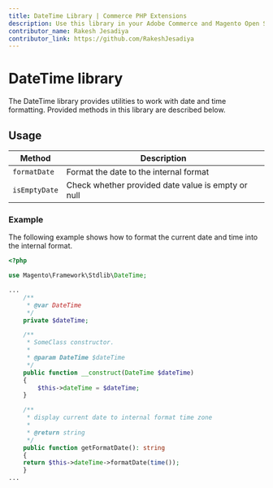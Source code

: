 ```yaml
---
title: DateTime Library | Commerce PHP Extensions
description: Use this library in your Adobe Commerce and Magento Open Source components to manipulate date and time formatting.
contributor_name: Rakesh Jesadiya
contributor_link: https://github.com/RakeshJesadiya
---
```


# DateTime library

The DateTime library provides utilities to work with date and time formatting. Provided methods in this library are described below.

## Usage

|Method|Description|
|--- |--- |
| `formatDate` | Format the date to the internal format |
| `isEmptyDate` | Check whether provided date value is empty or null |

### Example

The following example shows how to format the current date and time into the internal format.

```php
<?php

use Magento\Framework\Stdlib\DateTime;

...
    /**
     * @var DateTime
     */
    private $dateTime;

    /**
     * SomeClass constructor.
     *
     * @param DateTime $dateTime
     */
    public function __construct(DateTime $dateTime)
    {
        $this->dateTime = $dateTime;
    }

    /**
     * display current date to internal format time zone
     *
     * @return string
     */
    public function getFormatDate(): string
    {
    return $this->dateTime->formatDate(time());
    }
...
```

